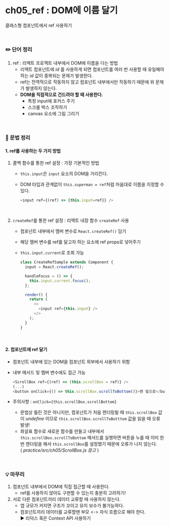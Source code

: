 # ch05_ref : DOM에 이름 달기
클래스형 컴포넌트에서 ref 사용하기

<br/>

### :pencil2: 단어 정리
1. ref : 리액트 프로젝트 내부에서 DOM에 이름을 다는 방법
   - 리액트 컴포넌트에 _id_ 를 사용하게 되면 컴포넌트를 여러 번 사용할 때 유일해야 하는 _id_ 값이 중복되는 문제가 발생한다.
   - ref는 전역적으로 작동하지 않고 컴포넌트 내부에서만 작동하기 때문에 위 문제가 발생하지 않는다.
   - __DOM을 직접적으로 건드려야 할 때 사용한다.__
     * 특정 input에 포커스 주기
     * 스크롤 박스 조작하기
     * canvas 요소에 그림 그리기
    
    
<br/>

### :pencil: 문법 정리
#### 1. ref를 사용하는 두 가지 방법
1. 콜백 함수를 통한 ref 설정 : 가장 기본적인 방법
   - `this.input`은 `input` 요소의 DOM을 가리킨다.
   - DOM 타입과 관계없이 `this.superman = ref`처럼 마음대로 이름을 지정할 수 있다.
     
     ```javascript
     <input ref={(ref) => {this.input=ref}} />
     ```

<br/>


2. `createRef`를 통한 ref 설정 : 리액트 내장 함수 `createRef` 사용
   - 컴포넌트 내부에서 멤버 변수로 `React.createRef()` 담기
   - 해당 멤버 변수를 ref를 달고자 하는 요소에 ref props로 넣어주기
   - `this.input.current`로 조회 가능
     
     ```javascript
     class CreateRefSample extends Component {
       input = React.createRef();

       handleFocus = () => {
         this.input.current.focus();
       };

       render() {
         return (
           <>
             <input ref={this.input} />
           </>
         );
       }
     }
     ```
            
<br/>


#### 2. 컴포넌트에 ref 달기
- 컴포넌트 내부에 있는 DOM을 컴포넌트 외부에서 사용하기 위함
- 내부 메서드 및 멤버 변수에도 접근 가능
  
  ```javascript
  <ScrollBox ref={(ref) => (this.scrollBox = ref)} />
  (...)
  <button onClick={() => this.scrollBox.scrollToBottom()}>맨 밑으로</button>
  ```
- 주의사항 : `onClick={this.scrollBox.scrollBottom}`
  * 문법상 틀린 것은 아니지만, 컴포넌트가 처음 렌더링될 때 `this.scrollBox` 값이 _undefine_ 이므로 `this.scrollBox.scrollToBotttom` 값을 읽을 때 오류 발생!
  * 화살표 함수로 새로운 함수를 만들고 내부에서 `this.scrollBox.scrollToBottom` 메서드를 실행하면 버튼을 누를 때 이미 한번 렌더링을 해서 `this.scrollBox`를 설정했기 때문에 오류가 나지 않는다. <br/> 
    ( _practice/src/ch05/ScrollBox.js 참고_ )
        
  
<br/>


### :bulb: 마무리
1. 컴포넌트 내부에서 DOM에 직접 접근할 때 사용한다.
    - ref를 사용하지 않아도 구현할 수 있는지 충분히 고려하기!
2. 서로 다른 컴포넌트끼리 데이터 교류할 때 사용하지 않는다.
    - 앱 규모가 커지면 구조가 꼬이고 유지 보수가 불가능하다.
    - 컴포넌트끼리 데이터를 교류할땐 부모 <-> 자식 흐름으로 해야 한다. <br/>
      ▶️ 리덕스 혹은 Context API 사용하기
